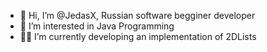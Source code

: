 - 👋 Hi, I’m @JedasX, Russian software begginer developer
- 👀 I’m interested in Java Programming
- 👨‍💻 I’m currently developing an implementation of 2DLists

<!---
JedasX/JedasX is a ✨ special ✨ repository because its `README.md` (this file) appears on your GitHub profile.
You can click the Preview link to take a look at your changes.
--->
